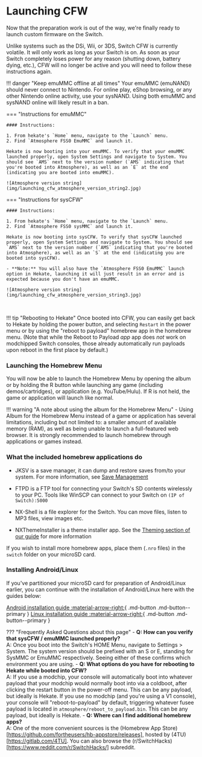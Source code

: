 # Launching CFW

Now that the preparation work is out of the way, we're finally ready to launch custom firmware on the Switch.

Unlike systems such as the DSi, Wii, or 3DS, Switch CFW is currently volatile. It will only work as long as your Switch is on. As soon as your Switch completely loses power for any reason (shutting down, battery dying, etc.), CFW will no longer be active and you will need to follow these instructions again.

!!! danger "Keep emuMMC offline at all times"
    Your emuMMC (emuNAND) should never connect to Nintendo. For online play, eShop browsing, or any other Nintendo online activity, use your sysNAND. Using both emuMMC and sysNAND online will likely result in a ban.

=== "Instructions for emuMMC"

    #### Instructions:

    1. From hekate's `Home` menu, navigate to the `Launch` menu.
    2. Find `Atmosphere FSS0 EmuMMC` and launch it.

    Hekate is now booting into your emuMMC. To verify that your emuMMC launched properly, open System Settings and navigate to System. You should see `AMS` next to the version number (`AMS` indicating that you're booted into Atmosphere), as well as an `E` at the end (indicating you are booted into emuMMC).

    ![Atmosphere version string](img/launching_cfw_atmosphere_version_string2.jpg)

=== "Instructions for sysCFW"

    #### Instructions:

    1. From hekate's `Home` menu, navigate to the `Launch` menu.
    2. Find `Atmosphere FSS0 sysMMC` and launch it.

    Hekate is now booting into sysCFW. To verify that sysCFW launched properly, open System Settings and navigate to System. You should see `AMS` next to the version number (`AMS` indicating that you're booted into Atmosphere), as well as an `S` at the end (indicating you are booted into sysCFW).

    - **Note:** You will also have the `Atmosphere FSS0 EmuMMC` launch option in Hekate, launching it will just result in an error and is expected because you don't have an emuMMC.

    ![Atmosphere version string](img/launching_cfw_atmosphere_version_string3.jpg)

&nbsp;

!!! tip "Rebooting to Hekate"
    Once booted into CFW, you can easily get back to Hekate by holding the power button, and selecting `Restart` in the power menu or by using the "reboot to payload" homebrew app in the homebrew menu. (Note that while the Reboot to Payload *app* app does *not* work on modchipped Switch consoles, those already automatically run payloads upon reboot in the first place by default.)

### **Launching the Homebrew Menu**

You will now be able to launch the Homebrew Menu by opening the album or by holding the R button while launching any game (including demos/cartridges), or application (e.g. YouTube/Hulu). If R is not held, the game or application will launch like normal.

!!! warning "A note about using the album for the Homebrew Menu"
    - Using Album for the Homebrew Menu instead of a game or application has several limitations, including but not limited to: a smaller amount of available memory (RAM), as well as being unable to launch a full-featured web browser. It is strongly recommended to launch homebrew through applications or games instead.


### **What the included homebrew applications do**

- JKSV is a save manager, it can dump and restore saves from/to your system. For more information, see [Save Management](../../homebrew/edizon.md)

- FTPD is a FTP tool for connecting your Switch's SD contents wirelessly to your PC. Tools like WinSCP can connect to your Switch on `(IP of Switch):5000`

- NX-Shell is a file explorer for the Switch. You can move files, listen to MP3 files, view images etc.

- NXThemeInstaller is a theme installer app. See the [Theming section of our guide](../../homebrew/nxtheme-installer.md) for more information


If you wish to install more homebrew apps, place them (`.nro` files) in the `switch` folder on your microSD card.

### **Installing Android/Linux**

If you've partitioned your microSD card for preparation of Android/Linux earlier, you can continue with the installation of Android/Linux here with the guides below:

[Android installation guide :material-arrow-right:](../../extras/installing_android.md){ .md-button .md-button--primary } [Linux installation guide :material-arrow-right:](../../extras/installing_linux.md){ .md-button .md-button--primary }

??? "Frequently Asked Questions about this page"
      - **Q: How can you verify that sysCFW / emuMMC launched properly?** <br>
          A: Once you boot into the Switch's HOME Menu, navigate to Settings > System. The system version should be prefixed with an S or E, standing for SysMMC or EmuMMC respectively. Seeing either of these confirms which environment you are using.
      - **Q: What options do you have for rebooting to Hekate while booted into CFW?** <br>
          A: If you use a modchip, your console will automatically boot into whatever payload that your modchip would normally boot into via a coldboot, after clicking the restart button in the power-off menu. This can be any payload, but ideally is Hekate.
          If you use no modchip (and you're using a V1 console), your console will "reboot-to-payload" by default, triggering whatever fusee payload is located in `atmosphere/reboot_to_payload.bin`. This can be any payload, but ideally is Hekate.
      - **Q: Where can I find additional homebrew apps?** <br>
          A: One of the more convenient sources is the (Homebrew App Store)[https://github.com/fortheusers/hb-appstore/releases], hosted by (4TU)[https://gitlab.com/4TU]. You can also browse the (r/SwitchHacks)[https://www.reddit.com/r/SwitchHacks/] subreddit.
